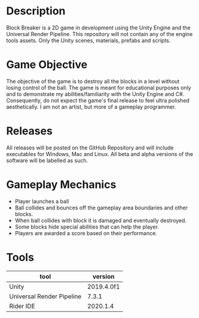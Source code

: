 # Description
Block Breaker is a 2D game in development using the Unity Engine and the Universal Render Pipeline.
This repository will not contain any of the engine tools assets. Only the Unity scenes, materials, prefabs and scripts.

# Game Objective
The objective of the game is to destroy all the blocks in a level without losing control of the ball. The game is meant for educational purposes only and to demonstrate my abilities/familiarity with the Unity Engine and C#. Consequently, do not expect the game's final release to feel ultra polished aesthetically. I am not an artist, but more of a gameplay programmer. 

# Releases

All releases will be posted on the GitHub Repository and will include executables for Windows, Mac and Linux. All beta and alpha versions of the software will be labelled as such. 

# Gameplay Mechanics
* Player launches a ball
* Ball collides and bounces off the gameplay area boundaries and other blocks.
* When ball collides with block it is damaged and eventually destroyed. 
* Some blocks hide special abilities that can help the player.
* Players are awarded a score based on their performance. 

# Tools 

|  tool |  version |
|---|---|
| Unity  |  2019.4.0f1 |
|Universal Render Pipeline| 7.3.1 |
|Rider IDE|2020.1.4|
